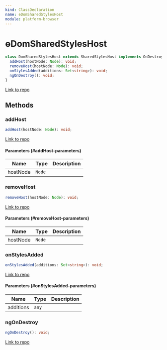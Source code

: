 ```yaml
---
kind: ClassDeclaration
name: ɵDomSharedStylesHost
module: platform-browser
---
```


# ɵDomSharedStylesHost

```ts
class DomSharedStylesHost extends SharedStylesHost implements OnDestroy {
  addHost(hostNode: Node): void;
  removeHost(hostNode: Node): void;
  onStylesAdded(additions: Set<string>): void;
  ngOnDestroy(): void;
}
```

[Link to repo](https://github.com/timdeschryver/angular/blob/master/packages/platform-browser/src/dom/shared_styles_host.ts#L35-L68)

## Methods

### addHost

```ts
addHost(hostNode: Node): void;
```

[Link to repo](https://github.com/timdeschryver/angular/blob/master/packages/platform-browser/src/dom/shared_styles_host.ts#L52-L55)

#### Parameters (#addHost-parameters)

| Name     | Type   | Description |
| -------- | ------ | ----------- |
| hostNode | `Node` |             |

### removeHost

```ts
removeHost(hostNode: Node): void;
```

[Link to repo](https://github.com/timdeschryver/angular/blob/master/packages/platform-browser/src/dom/shared_styles_host.ts#L57-L59)

#### Parameters (#removeHost-parameters)

| Name     | Type   | Description |
| -------- | ------ | ----------- |
| hostNode | `Node` |             |

### onStylesAdded

```ts
onStylesAdded(additions: Set<string>): void;
```

[Link to repo](https://github.com/timdeschryver/angular/blob/master/packages/platform-browser/src/dom/shared_styles_host.ts#L61-L63)

#### Parameters (#onStylesAdded-parameters)

| Name      | Type  | Description |
| --------- | ----- | ----------- |
| additions | `any` |             |

### ngOnDestroy

```ts
ngOnDestroy(): void;
```

[Link to repo](https://github.com/timdeschryver/angular/blob/master/packages/platform-browser/src/dom/shared_styles_host.ts#L65-L67)

